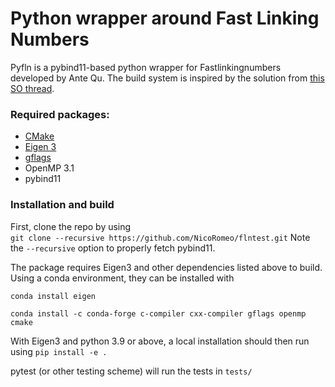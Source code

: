 # Python wrapper around Fast Linking Numbers

Pyfln is a pybind11-based python wrapper for Fastlinkingnumbers developed by Ante Qu. The build system is inspired by the solution from [this SO thread](https://stackoverflow.com/questions/47599162/pybind11-how-to-package-c-and-python-code-into-a-single-package).


### Required packages:
* [CMake](https://cmake.org/)
* [Eigen 3](https://eigen.tuxfamily.org/)
* [gflags](https://gflags.github.io/gflags/)
* OpenMP 3.1
* pybind11


### Installation and build
First, clone the  repo by using  
``
git clone --recursive https://github.com/NicoRomeo/flntest.git
``
Note the `--recursive` option to properly fetch pybind11.

The package requires Eigen3 and other dependencies listed above to build. Using a conda environment, they can be installed with

``
conda install eigen
``

``
conda install -c conda-forge c-compiler cxx-compiler gflags openmp cmake
``

With Eigen3 and python 3.9 or above, a local installation should then run using
``
pip install -e .
``

pytest (or other testing scheme) will run the tests in `tests/`
